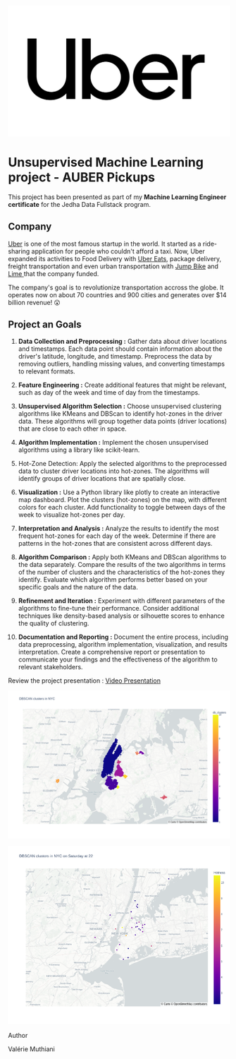 <p align="center">
  <img src='Uber-logo.jpg'>
</p>

# Unsupervised Machine Learning project - AUBER Pickups

This project has been presented as part of my **Machine Learning Engineer certificate** for the Jedha Data Fullstack program.

## Company

<a href="http://uber.com/" target="_blank">Uber</a> is one of the most famous startup in the world. It started as a ride-sharing application for people who couldn't afford a taxi. Now, Uber expanded its activities to Food Delivery with <a href="https://www.ubereats.com/fr-en" target="_blank">Uber Eats</a>, package delivery, freight transportation and even urban transportation with <a href="https://www.uber.com/fr/en/ride/uber-bike/" target="_blank"> Jump Bike</a> and <a href="https://www.li.me/" target="_blank"> Lime </a> that the company funded. 


The company's goal is to revolutionize transportation accross the globe. It operates now on about 70 countries and 900 cities and generates over $14 billion revenue! 😮

## Project an Goals

1. **Data Collection and Preprocessing :**
Gather data about driver locations and timestamps. Each data point should contain information about the driver's latitude, longitude, and timestamp.
Preprocess the data by removing outliers, handling missing values, and converting timestamps to relevant formats.

2. **Feature Engineering :**
Create additional features that might be relevant, such as day of the week and time of day from the timestamps.

3. **Unsupervised Algorithm Selection :**
Choose unsupervised clustering algorithms like KMeans and DBScan to identify hot-zones in the driver data.
These algorithms will group together data points (driver locations) that are close to each other in space.

4. **Algorithm Implementation :**
Implement the chosen unsupervised algorithms using a library like scikit-learn.

5. Hot-Zone Detection:
Apply the selected algorithms to the preprocessed data to cluster driver locations into hot-zones.
The algorithms will identify groups of driver locations that are spatially close.

6. **Visualization :**
Use a Python library like plotly to create an interactive map dashboard.
Plot the clusters (hot-zones) on the map, with different colors for each cluster.
Add functionality to toggle between days of the week to visualize hot-zones per day.

7. **Interpretation and Analysis :**
Analyze the results to identify the most frequent hot-zones for each day of the week.
Determine if there are patterns in the hot-zones that are consistent across different days.

8. **Algorithm Comparison :**
Apply both KMeans and DBScan algorithms to the data separately.
Compare the results of the two algorithms in terms of the number of clusters and the characteristics of the hot-zones they identify.
Evaluate which algorithm performs better based on your specific goals and the nature of the data.

9. **Refinement and Iteration :**
Experiment with different parameters of the algorithms to fine-tune their performance.
Consider additional techniques like density-based analysis or silhouette scores to enhance the quality of clustering.

10. **Documentation and Reporting :**
Document the entire process, including data preprocessing, algorithm implementation, visualization, and results interpretation.
Create a comprehensive report or presentation to communicate your findings and the effectiveness of the algorithm to relevant stakeholders.

Review the project presentation : [Video Presentation](https://acsts-getaround-delay-analysis.herokuapp.com/)

![DBSCAN clusters in NYC](DBSCAN_clusters_in_NYC.png)

![DBSCAN clustering algorithm to identify clusters in New York City on Saturdays at 22:00 hours](DBSCAN_clusters_in_NYC_on_Saturday_at_22hrs.png)

Author

Valérie Muthiani

